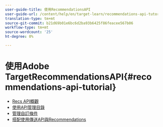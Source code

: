 ```yaml
---
user-guide-title: 使用RecommendationsAPI
user-guide-url: /content/help/en/target-learn/recommendations-api-tutorial/recs-api-overview.html
translation-type: tm+mt
source-git-commit: b21d69b01e6bc6d2ba93b6425f86feacee567b06
workflow-type: tm+mt
source-wordcount: '25'
ht-degree: 0%

---
```



# 使用Adobe TargetRecommendationsAPI{#recommendations-api-tutorial}

+ [Recs API概觀](recs-api-overview.md)
+ [使用API管理目錄](manage-catalog.md)
+ [管理自訂條件](manage-custom-criteria.md)
+ [搭配使用傳送API與Recommendations](fetch-recs-server-side-delivery-api.md)

<!--+ [Debug API calls](6debug.md)
+ [Download the Calculated Recommendations CSV](7download-calc-recs-csv.md)-->

<!--
+ Managing your Catalog with APIs{#manage-catalog}
  + [Create and update items](manage-catalog/saveEntities.md)
  + [Delete items](manage-catalog/deleteEntities.md)
  + [Delete All Items](manage-catalog/concepts.md)
  + [Get item details](manage-catalog/base-implementation.md)
+ Managing Custom Criteria{#use-cases}
  + [Home Page](use-cases/home-page.md)
  + [Product Pages](use-cases/product-pages.md)
  + [Category Pages](use-cases/category-pages.md)
  + [Add to Cart Modals](use-cases/add-to-cart-modals.md)
  + [Cart Page](use-cases/cart-page.md)
  + [Order Confirmation Page](use-cases/order-confirmation-page.md)-->
